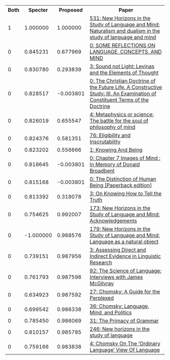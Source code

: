 <html><table><tr>
<th>Both</th>
<th>Specter</th>
<th>Proposed</th>
<th>Paper</th>
</tr>
<tr>
<td>1</td>
<td>1.000000</td>
<td>1.000000</td>
<td><a href="https://www.semanticscholar.org/paper/42a623f2660056242e88ea0488bb10058575737c">531: New Horizons in the Study of Language and Mind: Naturalism and dualism in the study of language and mind</a></td>
</tr>
<tr>
<td>0</td>
<td>0.845231</td>
<td>0.677969</td>
<td><a href="https://www.semanticscholar.org/paper/4b996e182c0fadc81967d73d4f2d980e694f40e2">0: SOME REFLECTIONS ON LANGUAGE, CONCEPTS, AND MIND</a></td>
</tr>
<tr>
<td>0</td>
<td>0.830780</td>
<td>0.293839</td>
<td><a href="https://www.semanticscholar.org/paper/fa9f715a670784a69831ecfcd0825e266b88489e">3: Sound not Light: Levinas and the Elements of Thought</a></td>
</tr>
<tr>
<td>0</td>
<td>0.828517</td>
<td>-0.003801</td>
<td><a href="https://www.semanticscholar.org/paper/f5a8ec63eb7745f98acf4616d14619e412038371">0: The Christian Doctrine of the Future Life. A Constructive Study: III. An Examination of Constituent Terms of the Doctrine</a></td>
</tr>
<tr>
<td>0</td>
<td>0.826019</td>
<td>0.655547</td>
<td><a href="https://www.semanticscholar.org/paper/7660b2d166b424cb17debf31019f8b9259661260">4: Metaphysics or science: The battle for the soul of philosophy of mind</a></td>
</tr>
<tr>
<td>0</td>
<td>0.824376</td>
<td>0.581351</td>
<td><a href="https://www.semanticscholar.org/paper/699e8015bb96cff906f411e0217cc5fa3d367911">76: Eligibility and Inscrutability</a></td>
</tr>
<tr>
<td>0</td>
<td>0.823202</td>
<td>0.556666</td>
<td><a href="https://www.semanticscholar.org/paper/fc5d8f73b1437fdd51b2437eaa87b7e0de324fa3">1: Knowing And Being</a></td>
</tr>
<tr>
<td>0</td>
<td>0.818645</td>
<td>-0.003801</td>
<td><a href="https://www.semanticscholar.org/paper/755a81b1f521118fad02a450790ab10c1cd88ce5">0: Chapter 7 Images of Mind : In Memory of Donald Broadbent</a></td>
</tr>
<tr>
<td>0</td>
<td>0.815168</td>
<td>-0.003801</td>
<td><a href="https://www.semanticscholar.org/paper/13b410c9278d52f904839fb677fc5885ee18950c">0: The Distinction of Human Being [Paperback edition]</a></td>
</tr>
<tr>
<td>0</td>
<td>0.813392</td>
<td>0.318078</td>
<td><a href="https://www.semanticscholar.org/paper/31c5c2168997992de402ee8c76b3887e9dd36706">3: On Knowing How to Tell the Truth</a></td>
</tr>
<tr>
<td>0</td>
<td>0.754625</td>
<td>0.992007</td>
<td><a href="https://www.semanticscholar.org/paper/16c8701ff235bd3eee4382e9fe2e82d90fdb651e">173: New Horizons in the Study of Language and Mind: Acknowledgements</a></td>
</tr>
<tr>
<td>0</td>
<td>-1.000000</td>
<td>0.988576</td>
<td><a href="https://www.semanticscholar.org/paper/0fc38fe0e45e7c86161a3421f02da63ed64844f2">179: New Horizons in the Study of Language and Mind: Language as a natural object</a></td>
</tr>
<tr>
<td>0</td>
<td>0.739151</td>
<td>0.987956</td>
<td><a href="https://www.semanticscholar.org/paper/dd9971811536860e43f19149b894e187b4f42e49">3: Assessing Direct and Indirect Evidence in Linguistic Research</a></td>
</tr>
<tr>
<td>0</td>
<td>0.761793</td>
<td>0.987598</td>
<td><a href="https://www.semanticscholar.org/paper/691348ccda80c5c42f0f11bc6ff4fbc9279e0cb6">92: The Science of Language: Interviews with James McGilvray</a></td>
</tr>
<tr>
<td>0</td>
<td>0.634923</td>
<td>0.987592</td>
<td><a href="https://www.semanticscholar.org/paper/2e4ea9580eca81341e9ed19c843577ce6357f24a">27: Chomsky: A Guide for the Perplexed</a></td>
</tr>
<tr>
<td>0</td>
<td>0.699542</td>
<td>0.986338</td>
<td><a href="https://www.semanticscholar.org/paper/f17202476cf8a2945d07a2b1c7dbb888e6e45f9e">36: Chomsky: Language, Mind, and Politics</a></td>
</tr>
<tr>
<td>0</td>
<td>0.785450</td>
<td>0.986069</td>
<td><a href="https://www.semanticscholar.org/paper/c59599aac9e747ce5608a0481da770ac1de1c46d">31: The Primacy of Grammar</a></td>
</tr>
<tr>
<td>0</td>
<td>0.810157</td>
<td>0.985785</td>
<td><a href="https://www.semanticscholar.org/paper/9952375250e92dc806d2961fc27f8bfdcf665c5a">246: New horizons in the study of language</a></td>
</tr>
<tr>
<td>0</td>
<td>0.759166</td>
<td>0.983838</td>
<td><a href="https://www.semanticscholar.org/paper/ee08100101db1207fd41b9fd70e80a5b39737780">4: Chomsky On The ‘Ordinary Language’ View Of Language</a></td>
</tr>
</table></html>
